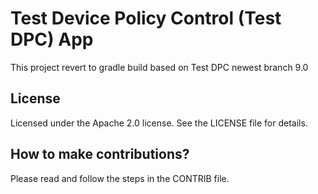 Test Device Policy Control (Test DPC) App
=========================================

This project revert to gradle build based on Test DPC newest branch 9.0



License
-------

Licensed under the Apache 2.0 license. See the LICENSE file for details.

How to make contributions?
--------------------------

Please read and follow the steps in the CONTRIB file.
